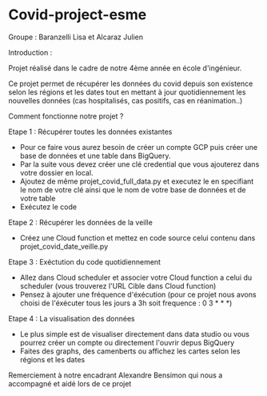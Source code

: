 # Covid-project-esme
Groupe : Baranzelli Lisa et Alcaraz Julien 

Introduction :

Projet réalisé dans le cadre de notre 4ème année en école d'ingénieur.

Ce projet permet de récupérer les données du covid depuis son existence selon les régions et les dates tout en mettant à jour quotidiennement les nouvelles données (cas hospitalisés, cas positifs, cas en réanimation..)

Comment fonctionne notre projet ?

Etape 1 : Récupérer toutes les données existantes 
- Pour ce faire vous aurez besoin de créer un compte GCP puis créer une base de données et une table dans BigQuery.
- Par la suite vous devez créer une clé credential que vous ajouterez dans votre dossier en local.
- Ajoutez de même projet_covid_full_data.py et executez le en specifiant le nom de votre clé ainsi que le nom de votre base de données et de votre table
- Exécutez le code 


Etape 2 : Récupérer les données de la veille
- Créez une Cloud function et mettez en code source celui contenu dans projet_covid_date_veille.py


Etape 3 : Exéctution du code quotidiennement 
- Allez dans Cloud scheduler et associer votre Cloud function a celui du scheduler (vous trouverez l'URL Cible dans Cloud function)
- Pensez à ajouter une fréquence d'éxécution (pour ce projet nous avons choisi de l'éxécuter tous les jours a 3h soit frequence : 0 3 * * *)


Etape 4 : La visualisation des données
- Le plus simple est de visualiser directement dans data studio ou vous pourrez créer un compte ou directement l'ouvrir depus BigQuery
- Faites des graphs, des camenberts ou affichez les cartes selon les régions et les dates


Remerciement à notre encadrant Alexandre Bensimon qui nous a accompagné et aidé lors de ce projet 
